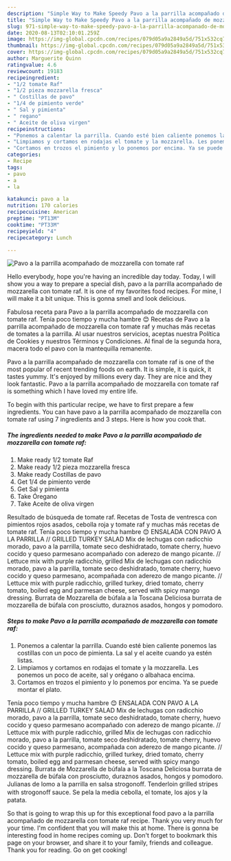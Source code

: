 ```yaml
---
description: "Simple Way to Make Speedy Pavo a la parrilla acompañado de mozzarella con tomate raf"
title: "Simple Way to Make Speedy Pavo a la parrilla acompañado de mozzarella con tomate raf"
slug: 971-simple-way-to-make-speedy-pavo-a-la-parrilla-acompanado-de-mozzarella-con-tomate-raf
date: 2020-08-13T02:10:01.259Z
image: https://img-global.cpcdn.com/recipes/079d05a9a2849a5d/751x532cq70/pavo-a-la-parrilla-acompanado-de-mozzarella-con-tomate-raf-foto-principal.jpg
thumbnail: https://img-global.cpcdn.com/recipes/079d05a9a2849a5d/751x532cq70/pavo-a-la-parrilla-acompanado-de-mozzarella-con-tomate-raf-foto-principal.jpg
cover: https://img-global.cpcdn.com/recipes/079d05a9a2849a5d/751x532cq70/pavo-a-la-parrilla-acompanado-de-mozzarella-con-tomate-raf-foto-principal.jpg
author: Marguerite Quinn
ratingvalue: 4.6
reviewcount: 19183
recipeingredient:
- "1/2 tomate Raf"
- "1/2 pieza mozzarella fresca"
- " Costillas de pavo"
- "1/4 de pimiento verde"
- " Sal y pimienta"
- " regano"
- " Aceite de oliva virgen"
recipeinstructions:
- "Ponemos a calentar la parrilla. Cuando esté bien caliente ponemos las costillas con un poco de pimienta. La sal y el aceite cuando ya estén listas."
- "Limpiamos y cortamos en rodajas el tomate y la mozzarella. Les ponemos un poco de aceite, sal y orégano o albahaca encima."
- "Cortamos en trozos el pimiento y lo ponemos por encima. Ya se puede montar el plato."
categories:
- Recipe
tags:
- pavo
- a
- la

katakunci: pavo a la 
nutrition: 170 calories
recipecuisine: American
preptime: "PT13M"
cooktime: "PT33M"
recipeyield: "4"
recipecategory: Lunch

---
```



![Pavo a la parrilla acompañado de mozzarella con tomate raf](https://img-global.cpcdn.com/recipes/079d05a9a2849a5d/751x532cq70/pavo-a-la-parrilla-acompanado-de-mozzarella-con-tomate-raf-foto-principal.jpg)

Hello everybody, hope you're having an incredible day today. Today, I will show you a way to prepare a special dish, pavo a la parrilla acompañado de mozzarella con tomate raf. It is one of my favorites food recipes. For mine, I will make it a bit unique. This is gonna smell and look delicious.

Fabulosa receta para Pavo a la parrilla acompañado de mozzarella con tomate raf. Tenía poco tiempo y mucha hambre 😊 Recetas de Pavo a la parrilla acompañado de mozzarella con tomate raf y muchas más recetas de tomates a la parrilla. Al usar nuestros servicios, aceptas nuestra Política de Cookies y nuestros Términos y Condiciones. Al final de la segunda hora, macera todo el pavo con la mantequilla remanente.

Pavo a la parrilla acompañado de mozzarella con tomate raf is one of the most popular of recent trending foods on earth. It is simple, it is quick, it tastes yummy. It's enjoyed by millions every day. They are nice and they look fantastic. Pavo a la parrilla acompañado de mozzarella con tomate raf is something which I have loved my entire life.


To begin with this particular recipe, we have to first prepare a few ingredients. You can have pavo a la parrilla acompañado de mozzarella con tomate raf using 7 ingredients and 3 steps. Here is how you cook that.

<!--inarticleads1-->

##### The ingredients needed to make Pavo a la parrilla acompañado de mozzarella con tomate raf:

1. Make ready 1/2 tomate Raf
1. Make ready 1/2 pieza mozzarella fresca
1. Make ready  Costillas de pavo
1. Get 1/4 de pimiento verde
1. Get  Sal y pimienta
1. Take  Óregano
1. Take  Aceite de oliva virgen


Resultado de búsqueda de tomate raf. Recetas de Tosta de ventresca con pimientos rojos asados, cebolla roja y tomate raf y muchas más recetas de tomate raf. Tenía poco tiempo y mucha hambre 😊 ENSALADA CON PAVO A LA PARRILLA // GRILLED TURKEY SALAD Mix de lechugas con radicchio morado, pavo a la parrilla, tomate seco deshidratado, tomate cherry, huevo cocido y queso parmesano acompañado con aderezo de mango picante. // Lettuce mix with purple radicchio, grilled Mix de lechugas con radicchio morado, pavo a la parrilla, tomate seco deshidratado, tomate cherry, huevo cocido y queso parmesano, acompañada con aderezo de mango picante. // Lettuce mix with purple radicchio, grilled turkey, dried tomato, cherry tomato, boiled egg and parmesan cheese, served with spicy mango dressing. Burrata de Mozzarella de búfala a la Toscana Deliciosa burrata de mozzarella de búfala con prosciutto, duraznos asados, hongos y pomodoro. 

<!--inarticleads2-->

##### Steps to make Pavo a la parrilla acompañado de mozzarella con tomate raf:

1. Ponemos a calentar la parrilla. Cuando esté bien caliente ponemos las costillas con un poco de pimienta. La sal y el aceite cuando ya estén listas.
1. Limpiamos y cortamos en rodajas el tomate y la mozzarella. Les ponemos un poco de aceite, sal y orégano o albahaca encima.
1. Cortamos en trozos el pimiento y lo ponemos por encima. Ya se puede montar el plato.


Tenía poco tiempo y mucha hambre 😊 ENSALADA CON PAVO A LA PARRILLA // GRILLED TURKEY SALAD Mix de lechugas con radicchio morado, pavo a la parrilla, tomate seco deshidratado, tomate cherry, huevo cocido y queso parmesano acompañado con aderezo de mango picante. // Lettuce mix with purple radicchio, grilled Mix de lechugas con radicchio morado, pavo a la parrilla, tomate seco deshidratado, tomate cherry, huevo cocido y queso parmesano, acompañada con aderezo de mango picante. // Lettuce mix with purple radicchio, grilled turkey, dried tomato, cherry tomato, boiled egg and parmesan cheese, served with spicy mango dressing. Burrata de Mozzarella de búfala a la Toscana Deliciosa burrata de mozzarella de búfala con prosciutto, duraznos asados, hongos y pomodoro. Julianas de lomo a la parrilla en salsa strogonoﬀ. Tenderloin grilled stripes with strogonoﬀ sauce. Se pela la media cebolla, el tomate, los ajos y la patata. 

So that is going to wrap this up for this exceptional food pavo a la parrilla acompañado de mozzarella con tomate raf recipe. Thank you very much for your time. I'm confident that you will make this at home. There is gonna be interesting food in home recipes coming up. Don't forget to bookmark this page on your browser, and share it to your family, friends and colleague. Thank you for reading. Go on get cooking!
